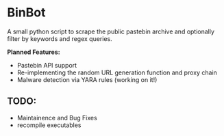 # BinBot
A small python script to scrape the public pastebin archive and optionally filter by keywords and regex queries.

**Planned Features:**

* Pastebin API support
* Re-implementing the random URL generation function and proxy chain
* Malware detection via YARA rules (working on it!)


## TODO:
- Maintainence and Bug Fixes
- recompile executables
